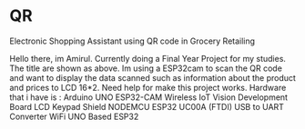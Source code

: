 # QR
Electronic Shopping Assistant using QR code in Grocery Retailing

Hello there, im Amirul. Currently doing a Final Year Project for my studies. The title are shown as above. Im using a ESP32cam to scan the QR code and want to display the data scanned such as information about the product and prices to LCD 16*2. Need help for make this project works.
Hardware that i have is : 
Arduino UNO
ESP32-CAM Wireless IoT Vision Development Board
LCD Keypad Shield
NODEMCU ESP32
UC00A (FTDI) USB to UART Converter
WiFi UNO Based ESP32
